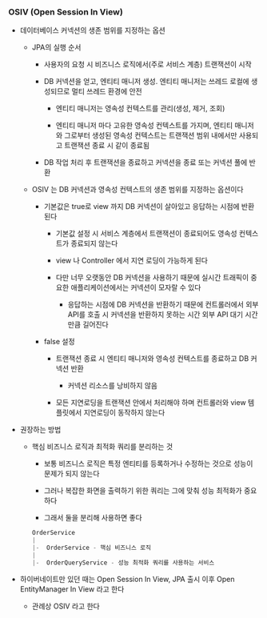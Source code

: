 ### OSIV (Open Session In View)

* 데이터베이스 커넥션의 생존 범위를 지정하는 옵션

    - JPA의 실행 순서

        - 사용자의 요청 시 비즈니스 로직에서(주로 서비스 계층) 트랜잭션이 시작

        - DB 커넥션을 얻고, 엔티티 매니저 생성. 엔티티 매니저는 쓰레드 로컬에 생성되므로 멀티 쓰레드 환경에 안전

            - 엔티티 매니저는 영속성 컨텍스트를 관리(생성, 제거, 조회)

            - 엔티티 매니저 마다 고유한 영속성 컨텍스트를 가지며, 엔티티 매니저와 그로부터 생성된 영속성 컨텍스트는 트랜잭션 범위 내에서만 사용되고 트랜잭션 종료 시 같이 종료됨

        - DB 작업 처리 후 트랜잭션을 종료하고 커넥션을 종료 또는 커넥션 풀에 반환

    - OSIV 는 DB 커넥션과 영속성 컨텍스트의 생존 범위를 지정하는 옵션이다

        - 기본값은 true로 view 까지 DB 커넥션이 살아있고 응답하는 시점에 반환된다

            - 기본값 설정 시 서비스 계층에서 트랜잭션이 종료되어도 영속성 컨텍스트가 종료되지 않는다

            - view 나 Controller 에서 지연 로딩이 가능하게 된다

            - 다만 너무 오랫동안 DB 커넥션을 사용하기 때문에 실시간 트래픽이 중요한 애플리케이션에서는 커넥션이 모자랄 수 있다

                - 응답하는 시점에 DB 커넥션을 반환하기 때문에 컨트롤러에서 외부 API를 호출 시  커넥션을 반환하지 못하는 시간 외부 API 대기 시간 만큼 길어진다

        - false 설정

            - 트랜잭션 종료 시 엔티티 매니저와 영속성 컨텍스트를 종료하고 DB 커넥션 반환

                - 커넥션 리소스를 낭비하지 않음

            - 모든 지연로딩을 트랜잭션 안에서 처리해야 하며 컨트롤러와 view 템플릿에서 지연로딩이 동작하지 않는다

* 권장하는 방법

    - 핵심 비즈니스 로직과 최적화 쿼리를 분리하는 것

        - 보통 비즈니스 로직은 특정 엔티티를 등록하거나 수정하는 것으로 성능이 문제가 되지 않는다

        - 그러나 복잡한 화면을 출력하기 위한 쿼리는 그에 맞춰 성능 최적화가 중요하다

        - 그래서 둘을 분리해 사용하면 좋다

        ```java
        OrderService
        |
        |-  OrderService - 핵심 비즈니스 로직
        |
        |-  OrderQueryService - 성능 최적화 쿼리를 사용하는 서비스
        ```

* 하이버네이트만 있던 때는 Open Session In View, JPA 출시 이후 Open EntityManager In View 라고 한다

    - 관례상 OSIV 라고 한다

